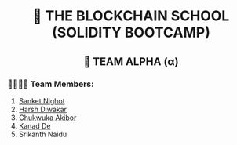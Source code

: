 <h1 align="center">🏫 THE BLOCKCHAIN SCHOOL (SOLIDITY BOOTCAMP) </h1>

<h2 align="center">👬 TEAM ALPHA (α) </h2>

<h3>👨‍👨‍👦‍👦 Team Members: </h3>

1. [Sanket Nighot](http://github.com/sanketnighot "Sanket Nighot")
2. [Harsh Diwakar](http://github.com/harshy98 "Harsh Diwakar")
3. [Chukwuka Akibor](http://github.com/Chukwuka1488 "Chukwuka Akibor")
4. [Kanad De](https://github.com/CodingwithIITian007 "Kanad De")
5. Srikanth Naidu
